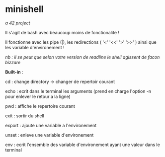 # minishell
*a 42 project*


Il s'agit de bash avec beaucoup moins de fonctionalite !

Il fonctionne avec les pipe (|), les redirections ( '<' '<<' '>' '>>' ) ainsi que les variable d'environement !

*nb : il se peut que selon votre version de readline le shell agissent de facon bizzare*

**Built-in** :

cd : change directory -> changer de repertoir courant

echo : ecrit dans le terminal les arguments (prend en charge l'option -n pour enlever le retour a la ligne)

pwd : affiche le repertoire courant

exit : sortir du shell

export : ajoute une variable a l'environement

unset : enleve une variable d'environement

env : ecrit l'ensemble des variable d'environement ayant une valeur dans le terminal
